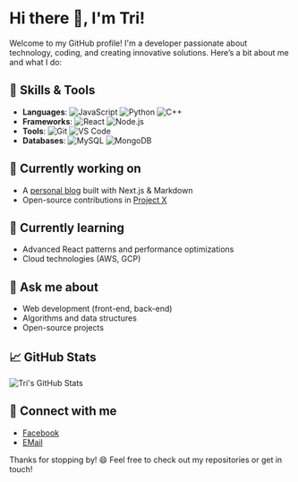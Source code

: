 # Hi there 👋, I'm Tri!

Welcome to my GitHub profile! I'm a developer passionate about technology, coding, and creating innovative solutions. Here’s a bit about me and what I do:

## 🔧 Skills & Tools
- **Languages**: ![JavaScript](https://img.shields.io/badge/-JavaScript-yellow) ![Python](https://img.shields.io/badge/-Python-blue) ![C++](https://img.shields.io/badge/-C++-orange)
- **Frameworks**: ![React](https://img.shields.io/badge/-React-blue) ![Node.js](https://img.shields.io/badge/-Node.js-green)
- **Tools**: ![Git](https://img.shields.io/badge/-Git-black) ![VS Code](https://img.shields.io/badge/-VS%20Code-blue)
- **Databases**: ![MySQL](https://img.shields.io/badge/-MySQL-lightblue) ![MongoDB](https://img.shields.io/badge/-MongoDB-green)

## 🔭 Currently working on
- A [personal blog](#) built with Next.js & Markdown
- Open-source contributions in [Project X](#)

## 🌱 Currently learning
- Advanced React patterns and performance optimizations
- Cloud technologies (AWS, GCP)

## 💬 Ask me about
- Web development (front-end, back-end)
- Algorithms and data structures
- Open-source projects

## 📈 GitHub Stats
![Tri's GitHub Stats](https://github-readme-stats.vercel.app/api?username=your-github-username&show_icons=true&theme=radical)

## 🤝 Connect with me
- [Facebook](https://www.facebook.com/trigondc)
- [EMail](tritrantnt@gmail.com)

Thanks for stopping by! 😄 Feel free to check out my repositories or get in touch!
